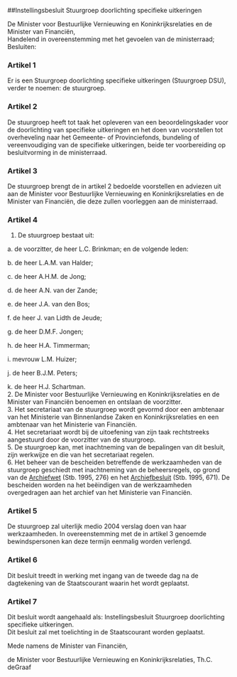 <meta http-equiv='Content-Type' content='text/html; charset=utf-8' />

##Instellingsbesluit Stuurgroep doorlichting specifieke uitkeringen

De Minister voor Bestuurlijke Vernieuwing en Koninkrijksrelaties en de Minister van Financiën,  
Handelend in overeenstemming met het gevoelen van de ministerraad;
Besluiten:    

### Artikel  1  

Er is een Stuurgroep doorlichting specifieke uitkeringen (Stuurgroep DSU), verder te noemen: de stuurgroep.  

### Artikel  2  

De stuurgroep heeft tot taak het opleveren van een beoordelingskader voor de doorlichting van specifieke uitkeringen en het doen van voorstellen tot overheveling naar het Gemeente- of Provinciefonds, bundeling of vereenvoudiging van de specifieke uitkeringen, beide ter voorbereiding op besluitvorming in de ministerraad.  

### Artikel  3  

De stuurgroep brengt de in artikel 2 bedoelde voorstellen en adviezen uit aan de Minister voor Bestuurlijke Vernieuwing en Koninkrijksrelaties en de Minister van Financiën, die deze zullen voorleggen aan de ministerraad.  

### Artikel  4  

1.  De stuurgroep bestaat uit: 

a. de voorzitter, de heer L.C. Brinkman; en de volgende leden:  

b. de heer L.A.M. van Halder;  

c. de heer A.H.M. de Jong;  

d. de heer A.N. van der Zande;  

e. de heer J.A. van den Bos;  

f. de heer J. van Lidth de Jeude;  

g. de heer D.M.F. Jongen;  

h. de heer H.A. Timmerman;  

i. mevrouw L.M. Huizer;  

j. de heer B.J.M. Peters;  

k. de heer H.J. Schartman.     
2.  De Minister voor Bestuurlijke Vernieuwing en Koninkrijksrelaties en de Minister van Financiën benoemen en ontslaan de voorzitter.   
3.  Het secretariaat van de stuurgroep wordt gevormd door een ambtenaar van het Ministerie van Binnenlandse Zaken en Koninkrijksrelaties en een ambtenaar van het Ministerie van Financiën.   
4.  Het secretariaat wordt bij de uitoefening van zijn taak rechtstreeks aangestuurd door de voorzitter van de stuurgroep.   
5.  De stuurgroep kan, met inachtneming van de bepalingen van dit besluit, zijn werkwijze en die van het secretariaat regelen.   
6.  Het beheer van de bescheiden betreffende de werkzaamheden van de stuurgroep geschiedt met inachtneming van de beheersregels, op grond van de [Archiefwet](../../../../../../../wet/archiefwet/1995/BWBR0007376/README.md) (Stb. 1995, 276) en het [Archiefbesluit](../../../../../../../AMvB/archiefbesluit/1995/BWBR0007748/README.md) (Stb. 1995, 671). De bescheiden worden na het beëindigen van de werkzaamheden overgedragen aan het archief van het Ministerie van Financiën.   

### Artikel  5  

De stuurgroep zal uiterlijk medio 2004 verslag doen van haar werkzaamheden. In overeenstemming met de in artikel 3 genoemde bewindspersonen kan deze termijn eenmalig worden verlengd.  

### Artikel  6  

Dit besluit treedt in werking met ingang van de tweede dag na de dagtekening van de Staatscourant waarin het wordt geplaatst.  

### Artikel  7  

Dit besluit wordt aangehaald als: Instellingsbesluit Stuurgroep doorlichting specifieke uitkeringen.  
Dit besluit zal met toelichting in de Staatscourant worden geplaatst.   

Mede namens de 
Minister van Financiën, 

de 
Minister voor Bestuurlijke Vernieuwing en Koninkrijksrelaties, 
Th.C. deGraaf    

